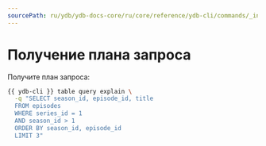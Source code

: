```yaml
---
sourcePath: ru/ydb/ydb-docs-core/ru/core/reference/ydb-cli/commands/_includes/explain-plan/intro.md
---
```

# Получение плана запроса

Получите план запроса:

```bash
{{ ydb-cli }} table query explain \
  -q "SELECT season_id, episode_id, title
  FROM episodes
  WHERE series_id = 1
  AND season_id > 1
  ORDER BY season_id, episode_id
  LIMIT 3"
```
